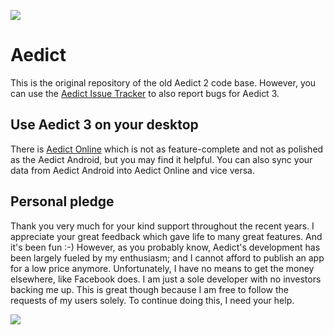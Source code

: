 <a href="https://www.patreon.com/bePatron?u=2914375"><img src="http://www.aedict.eu/patreon.png"/></a>

# Aedict

This is the original repository of the old Aedict 2 code base. However,
you can use the [Aedict Issue Tracker](https://github.com/mvysny/aedict/issues) to also report bugs for Aedict 3.

## Use Aedict 3 on your desktop

There is [Aedict Online](https://www.aedict-online.eu) which is not as feature-complete and not as polished as the Aedict Android,
but you may find it helpful. You can also sync your data from Aedict Android into Aedict Online and vice versa.

## Personal pledge

Thank you very much for your kind support throughout the recent years. I appreciate your great feedback which gave life to many great features. And it's been fun :-)
However, as you probably know, Aedict's development has been largely fueled by my enthusiasm; and I cannot afford to publish an app for a low price anymore. Unfortunately, I have no means to get the money elsewhere, like Facebook does. I am just a sole developer with no investors backing me up. This is great though because I am free to follow the requests of my users solely. To continue doing this, I need your help.

<a href="https://www.patreon.com/bePatron?u=2914375"><img src="http://www.aedict.eu/patreon.png"/></a>
